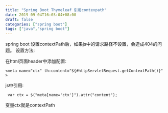 ```yaml
---
title: "Spring Boot Thymeleaf 引用contexpath"
date: 2019-09-04T16:03:04+08:00
draft: false
categories: ["spring boot"]
tags: ["java","spring boot"]
---
```


spring boot 设置contextPath后，如果js中的请求路径不设置，会造成404的问题。
设置方法:

在html页面header中添加配置:

```
<meta name="ctx" th:content="${#httpServletRequest.getContextPath()}" >
```

js中引用:

```
 var ctx = $("meta[name='ctx']").attr("content");
```

变量ctx就是contextPath